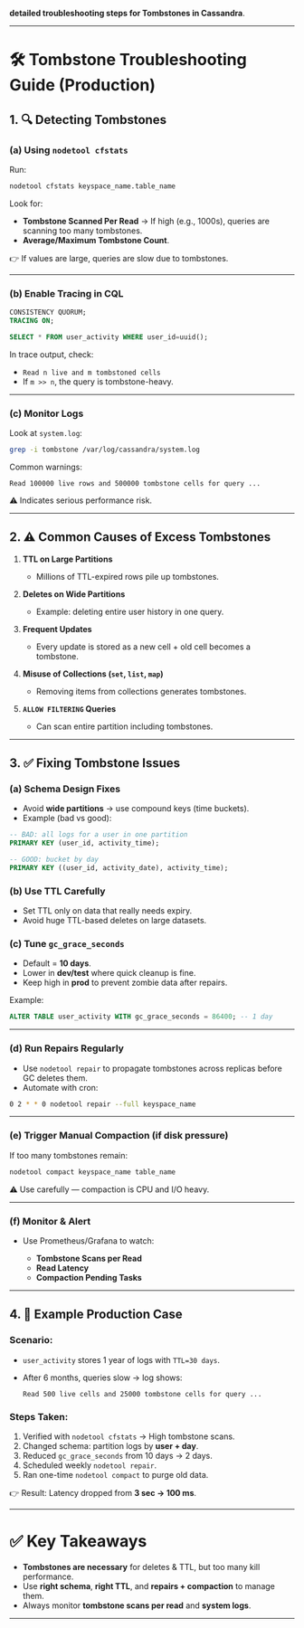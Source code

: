  **detailed troubleshooting steps for Tombstones in Cassandra**.

---

# 🛠 Tombstone Troubleshooting Guide (Production)

## 1. 🔍 Detecting Tombstones

### (a) Using `nodetool cfstats`

Run:

```bash
nodetool cfstats keyspace_name.table_name
```

Look for:

* **Tombstone Scanned Per Read** → If high (e.g., 1000s), queries are scanning too many tombstones.
* **Average/Maximum Tombstone Count**.

👉 If values are large, queries are slow due to tombstones.

---

### (b) Enable Tracing in CQL

```sql
CONSISTENCY QUORUM;
TRACING ON;

SELECT * FROM user_activity WHERE user_id=uuid();
```

In trace output, check:

* `Read n live and m tombstoned cells`
* If `m >> n`, the query is tombstone-heavy.

---

### (c) Monitor Logs

Look at `system.log`:

```bash
grep -i tombstone /var/log/cassandra/system.log
```

Common warnings:

```
Read 100000 live rows and 500000 tombstone cells for query ...
```

⚠️ Indicates serious performance risk.

---

## 2. ⚠️ Common Causes of Excess Tombstones

1. **TTL on Large Partitions**

   * Millions of TTL-expired rows pile up tombstones.
2. **Deletes on Wide Partitions**

   * Example: deleting entire user history in one query.
3. **Frequent Updates**

   * Every update is stored as a new cell + old cell becomes a tombstone.
4. **Misuse of Collections (`set`, `list`, `map`)**

   * Removing items from collections generates tombstones.
5. **`ALLOW FILTERING` Queries**

   * Can scan entire partition including tombstones.

---

## 3. ✅ Fixing Tombstone Issues

### (a) Schema Design Fixes

* Avoid **wide partitions** → use compound keys (time buckets).
* Example (bad vs good):

```sql
-- BAD: all logs for a user in one partition
PRIMARY KEY (user_id, activity_time);

-- GOOD: bucket by day
PRIMARY KEY ((user_id, activity_date), activity_time);
```

### (b) Use TTL Carefully

* Set TTL only on data that really needs expiry.
* Avoid huge TTL-based deletes on large datasets.

### (c) Tune `gc_grace_seconds`

* Default = **10 days**.
* Lower in **dev/test** where quick cleanup is fine.
* Keep high in **prod** to prevent zombie data after repairs.

Example:

```sql
ALTER TABLE user_activity WITH gc_grace_seconds = 86400; -- 1 day
```

---

### (d) Run Repairs Regularly

* Use `nodetool repair` to propagate tombstones across replicas before GC deletes them.
* Automate with cron:

```bash
0 2 * * 0 nodetool repair --full keyspace_name
```

---

### (e) Trigger Manual Compaction (if disk pressure)

If too many tombstones remain:

```bash
nodetool compact keyspace_name table_name
```

⚠️ Use carefully — compaction is CPU and I/O heavy.

---

### (f) Monitor & Alert

* Use Prometheus/Grafana to watch:

  * **Tombstone Scans per Read**
  * **Read Latency**
  * **Compaction Pending Tasks**

---

## 4. 🎯 Example Production Case

### Scenario:

* `user_activity` stores 1 year of logs with `TTL=30 days`.
* After 6 months, queries slow → log shows:

  ```
  Read 500 live cells and 25000 tombstone cells for query ...
  ```

### Steps Taken:

1. Verified with `nodetool cfstats` → High tombstone scans.
2. Changed schema: partition logs by **user + day**.
3. Reduced `gc_grace_seconds` from 10 days → 2 days.
4. Scheduled weekly `nodetool repair`.
5. Ran one-time `nodetool compact` to purge old data.

👉 Result: Latency dropped from **3 sec → 100 ms**.

---

# ✅ Key Takeaways

* **Tombstones are necessary** for deletes & TTL, but too many kill performance.
* Use **right schema**, **right TTL**, and **repairs + compaction** to manage them.
* Always monitor **tombstone scans per read** and **system logs**.

---
